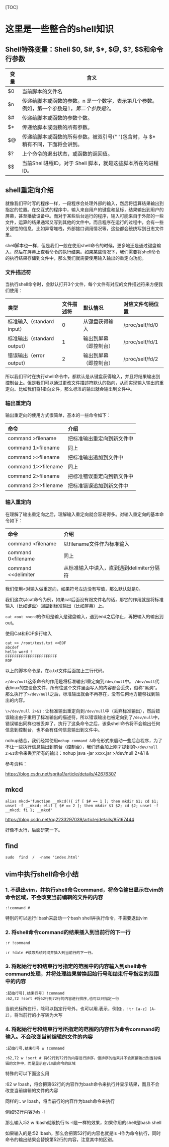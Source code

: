 [TOC]

# 这里是一些整合的shell知识

## Shell特殊变量：Shell $0, $#, $*, $@, $?, $$和命令行参数


| 变量 | 含义                                                         |
| ---- | ------------------------------------------------------------ |
| $0   | 当前脚本的文件名                                             |
| $n   | 传递给脚本或函数的参数。n 是一个数字，表示第几个参数。例如，第一个参数是$1，第二个参数是$2。 |
| $#   | 传递给脚本或函数的参数个数。                                 |
| $*   | 传递给脚本或函数的所有参数。                                 |
| $@   | 传递给脚本或函数的所有参数。被双引号(" ")包含时，与 $* 稍有不同，下面将会讲到。 |
| $?   | 上个命令的退出状态，或函数的返回值。                         |
| $$   | 当前Shell进程ID。对于 Shell 脚本，就是这些脚本所在的进程ID。 |



## shell重定向介绍

就像我们平时写的程序一样，一段程序会处理外部的输入，然后将运算结果输出到指定的位置。在交互式的程序中，输入来自用户的键盘和鼠标，结果输出到用户的屏幕，甚至播放设备中。而对于某些后台运行的程序，输入可能来自于外部的一些文件，运算的结果通常又写到其他的文件中。而且程序在运行的过程中，会有一些关键性的信息，比如异常堆栈，外部接口调用情况等，这些都会统统写到日志文件里。

shell脚本也一样，但是我们一般在使用shell命令的时候，更多地还是通过键盘输入，然后在屏幕上查看命令的执行结果。如果某些情况下，我们需要将shell命令的执行结果存储到文件中，那么我们就需要使用输入输出的重定向功能。

### 文件描述符

当执行shell命令时，会默认打开3个文件，每个文件有对应的文件描述符来方便我们使用：



| 类型                        | 文件描述符 | 默认情况               | 对应文件句柄位置 |
| :-------------------------- | :--------- | :--------------------- | :--------------- |
| 标准输入（standard input）  | 0          | 从键盘获得输入         | /proc/self/fd/0  |
| 标准输出（standard output） | 1          | 输出到屏幕（即控制台） | /proc/self/fd/1  |
| 错误输出（error output）    | 2          | 输出到屏幕（即控制台） | /proc/self/fd/2  |



所以我们平时在执行shell命令中，都默认是从键盘获得输入，并且将结果输出到控制台上。但是我们可以通过更改文件描述符默认的指向，从而实现输入输出的重定向。比如我们将1指向文件，那么标准的输出就会输出到文件中。

### 输出重定向

输出重定向的使用方式很简单，基本的一些命令如下：

| 命令                | 介绍                       |
| :------------------ | :------------------------- |
| command >filename   | 把标准输出重定向到新文件中 |
| command 1>filename  | 同上                       |
| command >>filename  | 把标准输出追加到文件中     |
| command 1>>filename | 同上                       |
| command 2>filename  | 把标准错误重定向到新文件中 |
| command 2>>filename | 把标准错误追加到新文件中   |

### 输入重定向

在理解了输出重定向之后，理解输入重定向就会容易得多。对输入重定向的基本命令如下：

| 命令                | 介绍                                      |
| :------------------ | :---------------------------------------- |
| command <filename   | 以filename文件作为标准输入                |
| command 0<filename  | 同上                                      |
| command <<delimiter | 从标准输入中读入，直到遇到delimiter分隔符 |



我们使用<对输入做重定向，如果符号左边没有写值，那么默认就是0。

我们这次以cat命令为例，如果cat后面没有跟文件名的话，那它的作用就是将标准输入（比如键盘）回显到标准输出（比如屏幕）上。

`cat >out <<end`的作用是输入是键盘输入，遇到end之后停止，再把输入的输出到out。

使用Cat和EOF多行输入

```shell 
cat >> /root/test.txt <<EOF 
abcdef 
hello word ! 
FFFFFFFFFFFFFFFFFFFFFFF 
EOF

```

以上的脚本命令是，在a.txt文件后面加上三行代码。

`>/dev/null`这条命令的作用是将标准输出1重定向到`/dev/null`中。 `/dev/null`代表linux的空设备文件，所有往这个文件里面写入的内容都会丢失，俗称“黑洞”。那么执行了`>/dev/null`之后，标准输出就会不再存在，没有任何地方能够找到输出的内容。

`\>/dev/null 2>&1` : 让标准输出重定向到`/dev/null`中（丢弃标准输出），然后错误输出由于重用了标准输出的描述符，所以错误输出也被定向到了`/dev/null`中，错误输出同样也被丢弃了。执行了这条命令之后，该条shell命令将不会输出任何信息到控制台，也不会有任何信息输出到文件中。

nohup结合，我们经常使用`nohup command &`命令形式来启动一些后台程序，为了不让一些执行信息输出到前台（控制台），我们还会加上刚才提到的`>/dev/null 2>&1`命令来丢弃所有的输出：nohup java -jar xxxx.jar >/dev/null 2>&1 &





参考资料：

https://blog.csdn.net/sprita1/article/details/42676307



## mkcd

```
alias mkcd='function __mkcd(){ if [ $# == 1 ]; then mkdir $1; cd $1; unset -f __mkcd; elif [ $# == 2 ]; then mkdir $1 $2; cd $2; unset -f __mkcd; fi }; __mkcd'
```

https://blog.csdn.net/qq2233297039/article/details/85167444

好像不太行，后面研究一下。

## find

```shell
sudo  find  /  -name 'index.html'
```


## vim中执行shell命令小结
### 1. 不退出vim，并执行shell命令command，将命令输出显示在vim的命令区域，不会改变当前编辑的文件的内容
```shell
:!command # 
```

特别的可以运行:!bash来启动一个bash shell并执行命令，不需要退出vim

### 2. 将shell命令command的结果插入到当前行的下一行
```shell
:r !command

:r !date #读取系统时间并插入到当前行的下一行。
```

### 3. 将起始行号和结束行号指定的范围中的内容输入到shell命令command处理，并将处理结果替换起始行号和结束行号指定的范围中的内容

```shell
:起始行号[,结束行号] !command
:62,72 !sort #将62行到72行的内容进行排序,也可以只指定一行
```
当前光标所在行，除可以指定行号外，也可以用.表示，例如:`. !tr [a-z] [A-Z]`，将当前行的小写转为大写

### 4. 将起始行号和结束行号所指定的范围的内容作为命令command的输入。不会改变当前编辑的文件的内容

```shell
:起始行号,结束行号 w !command

:62,72 w !sort # 将62行到72行的内容进行排序，但排序的结果并不会直接输出到当前编辑的文件中，而是显示在vim敲命令的区域

```

特殊的可以下面这么用


:62 w !bash，将会把第62行的内容作为bash命令来执行并显示结果，而且不会改变当前编辑的文件的内容


同样的:. w !bash，将当前行的内容作为bash命令来执行


例如52行内容为ls -l


那么输入:52 w !bash就跟执行!ls -l是一样的效果，如果你用的shell是bash shell


如果输入的是:52 !bash，那么会把第52行的内容也就是ls -l作为命令执行，同时命令的输出结果会替换第52行的内容，注意其中的区别。



